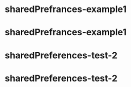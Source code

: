 # sharedPrefrances-example1
# sharedPrefrances-example1
# sharedPreferences-test-2
# sharedPreferences-test-2
